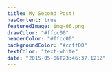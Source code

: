 ```yaml
---
title: My Second Post!
hasContent: true
featuredImage: img-06.png
drawColor: "#ffcc00"
headerColor: "#ffcc00"
backgroundColor: "#ccff00"
textColor: "text-white"
date: "2015-05-06T23:46:37.121Z"
---
```

